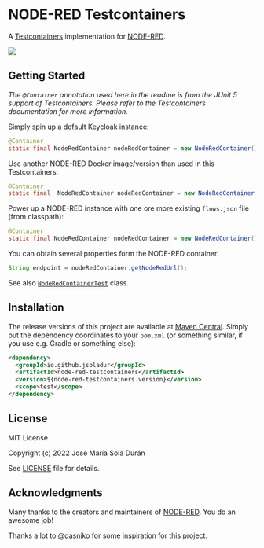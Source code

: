 # NODE-RED Testcontainers

A [Testcontainers](https://www.testcontainers.org/) implementation for [NODE-RED](https://nodered.org/).

![](https://img.shields.io/github/license/jsoladur/node-red-testcontainers?label=License)

## Getting Started

_The `@Container` annotation used here in the readme is from the JUnit 5 support of Testcontainers.
Please refer to the Testcontainers documentation for more information._

Simply spin up a default Keycloak instance:

```java
@Container
static final NodeRedContainer nodeRedContainer = new NodeRedContainer();
```

Use another NODE-RED Docker image/version than used in this Testcontainers:

```java
@Container
static final  NodeRedContainer nodeRedContainer = new NodeRedContainer("nodered/node-red:2.1.0");
```

Power up a NODE-RED instance with one ore more existing `flows.json` file (from classpath):

```java
@Container
static final NodeRedContainer nodeRedContainer = new NodeRedContainer().withFlowsJson("flows_jsonplaceholder_posts.json");
```

You can obtain several properties form the NODE-RED container:

```java
String endpoint = nodeRedContainer.getNodeRedUrl();
```
See also [`NodeRedContainerTest`](./src/test/java/io/github/jsoladur/nodered/NodeRedContainerTest.java) class.

## Installation

The release versions of this project are available at [Maven Central](https://search.maven.org/artifact/io.github.jsoladur/node-red-testcontainers).
Simply put the dependency coordinates to your `pom.xml` (or something similar, if you use e.g. Gradle or something else):

```xml
<dependency>
  <groupId>io.github.jsoladur</groupId>
  <artifactId>node-red-testcontainers</artifactId>
  <version>${node-red-testcontainers.version}</version>
  <scope>test</scope>
</dependency>
```

## License

MIT License

Copyright (c) 2022 José María Sola Durán

See [LICENSE](LICENSE) file for details.

## Acknowledgments

Many thanks to the creators and maintainers of [NODE-RED](https://nodered.org/).
You do an awesome job!

Thanks a lot to [@dasniko](https://github.com/dasniko) for some inspiration for this project.